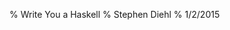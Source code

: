 % Write You a Haskell
% Stephen Diehl
% 1/2/2015

<!--

Forward
=======

In 2014 I wrote a [short tutorial](http://www.stephendiehl.com/llvm/) about
building a small imperative language in Haskell that compiled into LLVM. I was
extremely happy with the effect the tutorial seemed to have, and the warm
response I got from so many people was very encouraging.

I've done a great bit of thinking about what the most impactful topic I could
write about in 2015 could be; and decided throughout this year I will follow up
with an large endeavor for another project-based tutorial on *building a simple
functional programming language from first principles*.

This is a nontrivial topic and is unfortunately very much underserved, the
knowledge to build such a modern functional language is not widely disseminated
among many programmers.  The available resources most often discuss language
theory in depth while completely glossing over the engineering details. I wished
to write a project-based tutorial that included the engineering details and left
the reader with a fully functional toy language at the end that could be
extended for further projects.

We will build a small functional language called *Fun* which is a partial
Haskell 2010 toy language; complete with a parser, type inference, datatypes,
pattern matching, desugaring, typeclasses, higher-kinded types, monadic IO,
arbitrary-rank polymorphism, records, Core language, STG intermediate language,
lazy evaluation, interpreter, native code generator, a runtime, and several
optimization passes.

As with most of my writing, this is the pre-edited rough cut version, which I
will refine over time. The compiler itself is fully complete as of December
2014, but each of the chapters (28 in total) will be staggered on a
month-by-month basis to allow me to progressively refine the text with feedback
from readers and testers.  The later chapters on runtime and code generation are
somewhat involved and much longer.

\begin{flushright}
\textit{Stephen Diehl}
\end{flushright}

\clearpage
-->
